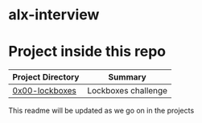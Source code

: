 # alx-interview


# Project inside this repo

| Project Directory| Summary |
| ------------------------------------|----| 
| [0x00-lockboxes](https://github.com/Nairaalmelegy/alx-interview/tree/master/0x01-lockboxes)| Lockboxes challenge | 
 

This readme will be updated as we go on in the projects 
